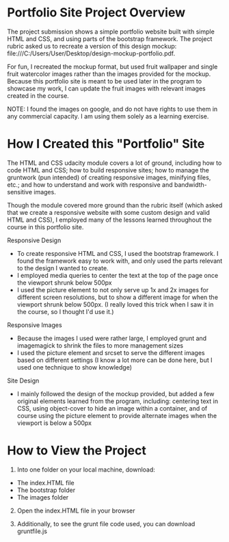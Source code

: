 # Portfolio Site Project Overview
The project submission shows a simple portfolio website built with simple HTML and CSS, and using parts of the bootstrap framework. The project rubric asked us to recreate a version of this design mockup: file:///C:/Users/User/Desktop/design-mockup-portfolio.pdf.

For fun, I recreated the mockup format, but used fruit wallpaper and single fruit watercolor images rather than the images provided for the mockup. Because this portfolio site is meant to be used later in the program to showcase my work, I can update the fruit images with relevant images created in the course. 

NOTE: I found the images on google, and do not have rights to use them in any commercial capacity. I am using them solely as a learning exercise.

# How I Created this "Portfolio" Site
The HTML and CSS udacity module covers a lot of ground, including how to code HTML and CSS; how to build responsive sites; how to manage the gruntwork (pun intended) of creating responsive images, minifying files, etc.; and how to understand and work with responsive and bandwidth-sensitive images. 

Though the module covered more ground than the rubric itself (which asked that we create a responsive website with some custom design and valid HTML and CSS), I employed many of the lessons learned throughout the course in this portfolio site. 

Responsive Design
* To create responsive HTML and CSS, I used the bootstrap framework. I found the framework easy to work with, and only used the parts relevant to the design I wanted to create. 
* I employed media queries to center the text at the top of the page once the viewport shrunk below 500px
* I used the picture element to not only serve up 1x and 2x images for different screen resolutions, but to show a different image for when the viewport shrunk below 500px. (I really loved this trick when I saw it in the course, so I thought I'd use it.)

Responsive Images
* Because the images I used were rather large, I employed grunt and imagemagick to shrink the files to more management sizes
* I used the picture element and srcset to serve the different images based on different settings (I know a lot more can be done here, but I used one technique to show knowledge)

Site Design
* I mainly followed the design of the mockup provided, but added a few original elements learned from the program, including: centering text in CSS, using object-cover to hide an image within a container, and of course using the picture element to provide alternate images when the viewport is below a 500px

# How to View the Project
1) Into one folder on your local machine, download:
* The index.HTML file
* The bootstrap folder
* The images folder

2) Open the index.HTML file in your browser

3) Additionally, to see the grunt file code used, you can download gruntfile.js 
